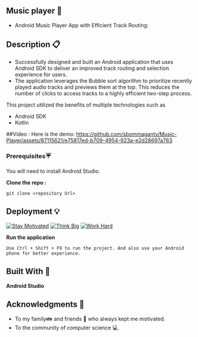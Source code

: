 ## Music player 🎹
- Android Music Player App with Efficient Track Routing:

## Description 📋

- Successfully designed and built an Android application that uses Android SDK to deliver an improved track routing and selection experience for users.
- The application leverages the Bubble sort algorithm to prioritize recently played audio tracks and previews them at the top. This reduces the number of clicks to access tracks to a highly efficient two-step process.

This project utilized the benefits of multiple technologies such as 
- Android SDK
- Kotlin

 ##Video :
Here is the demo: https://github.com/sbommaganty/Music-Player/assets/87115621/e75817ed-b709-4954-923a-e2d28697a763
 
### Prerequisites☔
You will need to install Android Studio. 

**Clone the repo :** 
```
git clone <repository Url>
```
## Deployment 💡
[![Stay Motivated](https://img.shields.io/badge/Stay-Motivated-teal.svg?style=for-the-badge)](https://github.com/sbommaganty) [![Think Big](https://img.shields.io/badge/Think-Big-orange.svg?style=for-the-badge)](https://www.linkedin.com/in/swamynathan-bommaganty-50a722154/) [![Work Hard](https://img.shields.io/badge/Work-Hard-blue.svg?style=for-the-badge)](https://github.com/sbommaganty)

**Run the application** 
```
Use Ctrl + Shift + F9 to run the project. And also use your Android phone for better experience.
```
## Built With 🎯
**Android Studio**

## Acknowledgments 💖

* To my family👪  and friends 👫 who always kept me motivated.
* To the community of computer science 💻.

